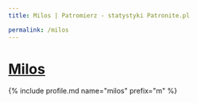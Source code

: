 ```yaml
---
title: Milos | Patromierz - statystyki Patronite.pl

permalink: /milos
---
```


# [Milos](https://patronite.pl/milos)

{% include profile.md name="milos" prefix="m" %}
